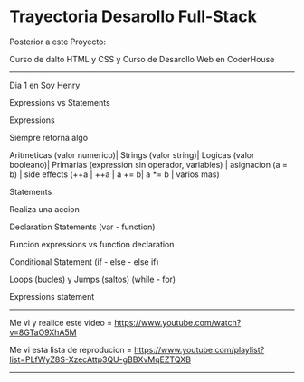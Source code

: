 # Trayectoria Desarollo Full-Stack
Posterior a este Proyecto:

Curso de dalto HTML y CSS y Curso de Desarollo Web en CoderHouse

---------------------------------------------------------------------------------------------------------------------------------------------------------------------------

Dia 1 en Soy Henry

Expressions vs Statements

Expressions

Siempre retorna algo


Aritmeticas (valor numerico)| Strings (valor string)| Logicas (valor booleano)| Primarias (expression sin operador, variables) | asignacion (a = b) | side effects (++a | ++a | a += b| a *= b | varios mas)


Statements

Realiza una accion


Declaration Statements (var - function)

Funcion expressions vs function declaration

Conditional Statement (if - else - else if)

Loops (bucles) y Jumps (saltos) (while - for)


Expressions statement

---------------------------------------------------------------------------------------------------------------------------------------------------------------------------

Me vi y realice este video = https://www.youtube.com/watch?v=8GTaO9XhA5M

Me vi esta lista de reproducion = https://www.youtube.com/playlist?list=PLfWyZ8S-XzecAttp3QU-gBBXvMqEZTQXB

---------------------------------------------------------------------------------------------------------------------------------------------------------------------------

